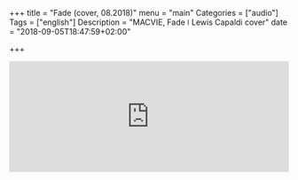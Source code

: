 
+++
title = "Fade (cover, 08.2018)"
menu = "main"
Categories = ["audio"]
Tags = ["english"]
Description = "MACVIE, Fade  ǀ  Lewis Capaldi cover"
date = "2018-09-05T18:47:59+02:00"

+++

<iframe width="100%" height="200" scrolling="no" frameborder="no" allow="autoplay" src="https://w.soundcloud.com/player/?url=https%3A//api.soundcloud.com/tracks/496012746&color=%2300ff6a&auto_play=false&hide_related=false&show_comments=true&show_user=true&show_reposts=false&show_teaser=true&visual=true"></iframe>


